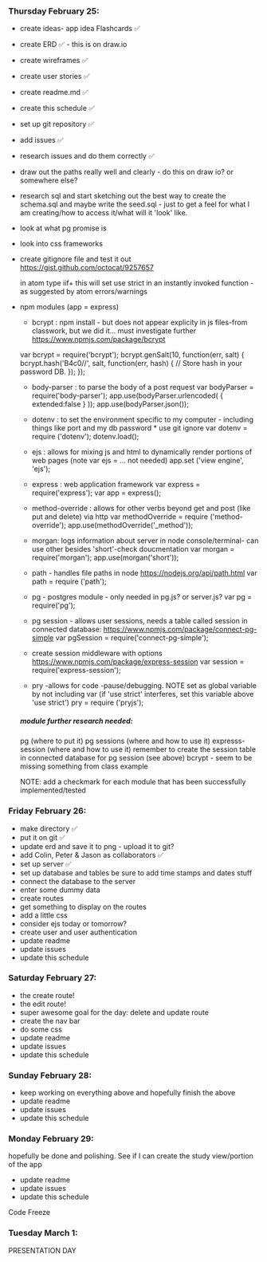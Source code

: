 ### Thursday February 25:
- create ideas- app idea Flashcards ✅
- create ERD  ✅ - this is on draw.io
- create wireframes  ✅
- create user stories  ✅
- create readme.md  ✅
- create this schedule  ✅
- set up git repository  ✅
- add issues ✅
- research issues and do them correctly  ✅
- draw out the paths really well and clearly - do this on draw io? or somewhere else?
- research sql and start sketching out the best way to create the schema.sql and maybe write the seed.sql - just to get a feel for what I am creating/how to access it/what will it 'look' like.
- look at what pg promise is
- look into css frameworks
- create gitignore file and test it out
  https://gist.github.com/octocat/9257657


  in atom type iif+<tab> this will set use strict in an instantly invoked function - as suggested by atom errors/warnings

- npm modules (app = express)

    - bcrypt : npm install - but does not appear explicity in  js files-from classwork, but we did it... must investigate further
    https://www.npmjs.com/package/bcrypt

    var bcrypt = require('bcrypt');
bcrypt.genSalt(10, function(err, salt) {
    bcrypt.hash('B4c0/\/', salt, function(err, hash) {
        // Store hash in your password DB.
    });
});


  - body-parser : to parse the body of a post request
      var bodyParser        = require('body-parser');
      app.use(bodyParser.urlencoded( { extended:false } ));
      app.use(bodyParser.json());



  - dotenv : to set the environment specific to my computer - including things like port and my db password * use git ignore
      var dotenv            = require ('dotenv');
      dotenv.load();

  - ejs : allows for mixing js and html to dynamically render portions of web pages (note var ejs = ... not needed)
      app.set ('view engine', 'ejs');

  - express : web application framework
      var express           = require('express');
      var app                = express();

  - method-override : allows for other verbs beyond get and post (like put and delete) via http
      var methodOverride    = require ('method-override');
      app.use(methodOverride('_method'));

  - morgan: logs information about server in node console/terminal- can use other besides 'short'-check doucmentation
      var morgan            = require('morgan');
      app.use(morgan('short'));

  - path - handles file paths in node
    https://nodejs.org/api/path.html
      var path              = require ('path');

  - pg - postgres module - only needed in pg.js? or server.js?
    var pg                = require('pg');

  - pg session - allows user sessions, needs a table called session in connected database:      https://www.npmjs.com/package/connect-pg-simple
      var pgSession         = require('connect-pg-simple');

  - create session middleware with options
      https://www.npmjs.com/package/express-session
      var session           = require('express-session');

  - pry -allows for code -pause/debugging. NOTE set as global variable by not including var (if 'use strict' interferes, set this variable above 'use strict')
    pry                   = require ('pryjs');

  ##### module further research needed:
   pg (where to put it)
   pg sessions (where and how to use it)
   expresss-session (where and how to use it)
   remember to create the session table in connected database for pg session (see above)
   bcrypt - seem to be missing something from class example

  NOTE: add a checkmark for each module that has been successfully implemented/tested


### Friday February 26:

- make directory  ✅
- put it on git  ✅
- update erd and save it to png - upload it to git?
- add Colin, Peter & Jason as collaborators  ✅
- set up server ✅
- set up database and tables  be sure to add time stamps and dates stuff
- connect the database to the server
- enter some dummy data
- create routes
- get something to display on the routes
- add a little css
- consider ejs today or tomorrow?
- create user and user authentication
- update readme
- update issues
- update this schedule



### Saturday February 27:
- the create route!
- the edit route!
- super awesome goal for the day: delete and update route
- create the nav bar
- do some css
- update readme
- update issues
- update this schedule

### Sunday February 28:
- keep working on everything above and hopefully finish the above
- update readme
- update issues
- update this schedule


### Monday February 29:
hopefully be done and polishing.
See if I can create the study view/portion of the app
- update readme
- update issues
- update this schedule

Code Freeze

### Tuesday March 1:
PRESENTATION DAY
